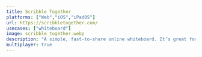 ```yaml
---
title: Scribble Together
platforms: ["Web","iOS","iPadOS"]
url: https://scribbletogether.com/
usecases: ["whiteboard"]
image: scribble_together.webp
description: "A simple, fast-to-share online whiteboard. It’s great for handwriting equations, drawing diagrams, and marking up PDFs."
multiplayer: true
---
```

